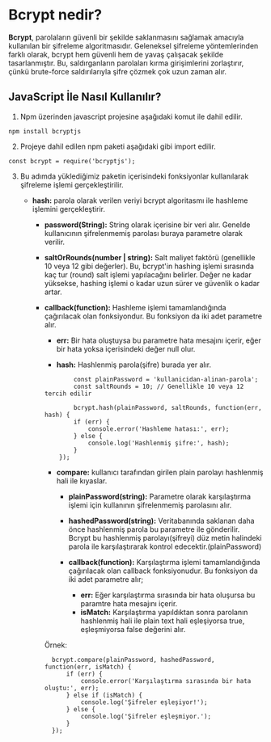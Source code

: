# Bcrypt nedir?

**Bcrypt**, parolaların güvenli bir şekilde saklanmasını sağlamak amacıyla kullanılan bir şifreleme algoritmasıdır. Geleneksel şifreleme yöntemlerinden farklı olarak, bcrypt hem güvenli hem de yavaş çalışacak şekilde tasarlanmıştır. Bu, saldırganların parolaları kırma girişimlerini zorlaştırır, çünkü brute-force saldırılarıyla şifre çözmek çok uzun zaman alır.

## JavaScript İle Nasıl Kullanılır?

1. Npm üzerinden javascript projesine aşağıdaki komut ile dahil edilir.

``` 
npm install bcryptjs
```

2. Projeye dahil edilen npm paketi aşağıdaki gibi import edilir.

```
const bcrypt = require('bcryptjs');
```

3. Bu adımda yüklediğimiz paketin içerisindeki fonksiyonlar kullanılarak şifreleme işlemi gerçekleştirilir.

    - **hash:** parola olarak verilen veriyi bcrypt algoritasmı ile hashleme işlemini gerçekleştirir.

        - **password(String):** String olarak içerisine bir veri alır. Genelde kullanıcının şifrelenmemiş parolası buraya parametre olarak verilir.

        - **saltOrRounds(number | string):** Salt maliyet faktörü (genellikle 10 veya 12 gibi değerler). Bu, bcrypt'in hashing işlemi sırasında kaç tur (round) salt işlemi yapılacağını belirler. Değer ne kadar yüksekse, hashing işlemi o kadar uzun sürer ve güvenlik o kadar artar. 

        - **callback(function):** Hashleme işlemi tamamlandığında çağırılacak olan fonksiyondur. Bu fonksiyon da iki adet parametre alır.
            - **err:** Bir hata oluştuysa bu parametre hata mesajını içerir, eğer bir hata yoksa içerisindeki değer null olur.
            
            - **hash:** Hashlenmiş parola(şifre) burada yer alır.
            
            ```
                    const plainPassword = 'kullanicidan-alinan-parola';
                    const saltRounds = 10; // Genellikle 10 veya 12 tercih edilir

                    bcrypt.hash(plainPassword, saltRounds, function(err, hash) {
                    if (err) {
                        console.error('Hashleme hatası:', err);
                    } else {
                        console.log('Hashlenmiş şifre:', hash);
                    }
                });
            ```

            - **compare:** kullanıcı tarafından girilen plain parolayı hashlenmiş hali ile kıyaslar.

                - **plainPassword(string):** Parametre olarak karşılaştırma işlemi için kullanının şifrelenmemiş parolasını alır. 
                
                - **hashedPassword(string):** Veritabanında saklanan daha önce hashlenmiş parola bu parametre ile gönderilir. Bcrypt bu hashlenmiş parolayı(şifreyi) düz metin halindeki parola ile karşılaştırarak kontrol edecektir.(plainPassword)

                - **callback(function):** Karşılaştırma işlemi tamamlandığında çağırılacak olan callback fonksiyonudur. Bu fonksiyon da iki adet parametre alır;
                    
                    - **err:** Eğer karşılaştırma sırasında bir hata oluşursa bu paramtre hata mesajını içerir.
                    - **isMatch:** Karşılaştırma yapıldıktan sonra parolanın hashlenmiş hali ile plain text hali eşleşiyorsa true, eşleşmiyorsa false değerini alır.

            Örnek:

                bcrypt.compare(plainPassword, hashedPassword, function(err, isMatch) {
                    if (err) {
                        console.error('Karşılaştırma sırasında bir hata oluştu:', err);
                    } else if (isMatch) {
                        console.log('Şifreler eşleşiyor!');
                    } else {
                        console.log('Şifreler eşleşmiyor.');
                    }
                });